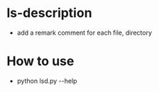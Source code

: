# ls-description
- add a remark comment for each file, directory  
# How to use
- python lsd.py --help
